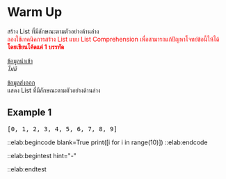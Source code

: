 # Warm Up

สร้าง List ที่มีลักษณะตามตัวอย่างด้านล่าง  
<span style="color: red;">ลองใช้เทคนิคการสร้าง List แบบ List Comprehension เพื่อสามารถแก้ปัญหาโจทย์ข้อนี้ให้ได้  
**โดยเขียนโค้ดแค่ 1 บรรทัด**</span>

<u>ข้อมูลนำเข้า</u>  
*ไม่มี*

<u>ข้อมูลส่งออก</u>  
แสดง List ที่มีลักษณะตามตัวอย่างด้านล่าง

## Example 1
<pre class="output">
[0, 1, 2, 3, 4, 5, 6, 7, 8, 9]
</pre>

::elab:begincode blank=True
print([i for i in range(10)])
::elab:endcode

::elab:begintest hint="-"


::elab:endtest